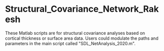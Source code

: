 # Structural_Covariance_Network_Rakesh
These Matlab scripts are for structural covariance analyses based on cortical thickness or surface area data.
Users could modulate the paths and parameters in the main script called "SDL_NetAnalysis_2020.m". 
